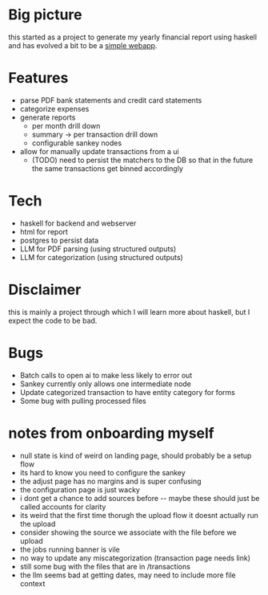 # Big picture

this started as a project to generate my yearly financial report using haskell
and has evolved a bit to be a [simple webapp](https://myfinancereport.com/).

# Features

- parse PDF bank statements and credit card statements
- categorize expenses
- generate reports
  - per month drill down
  - summary -> per transaction drill down
  - configurable sankey nodes
- allow for manually update transactions from a ui
  - (TODO) need to persist the matchers to the DB so that in the future the same transactions get binned accordingly

# Tech

- haskell for backend and webserver
- html for report
- postgres to persist data
- LLM for PDF parsing (using structured outputs)
- LLM for categorization (using structured outputs)

# Disclaimer

this is mainly a project through which I will learn more about haskell, but I expect the code to be bad.

# Bugs

- Batch calls to open ai to make less likely to error out
- Sankey currently only allows one intermediate node
- Update categorized transaction to have entity category for forms
- Some bug with pulling processed files

# notes from onboarding myself

- null state is kind of weird on landing page, should probably be a setup flow
- its hard to know you need to configure the sankey
- the adjust page has no margins and is super confusing
- the configuration page is just wacky
- i dont get a chance to add sources before
  -- maybe these should just be called accounts for clarity
- its weird that the first time thorugh the upload flow it doesnt actually run the upload
- consider showing the source we associate with the file before we upload
- the jobs running banner is vile
- no way to update any miscategorization (transaction page needs link)
- still some bug with the files that are in /transactions
- the llm seems bad at getting dates, may need to include more file context
